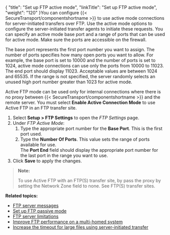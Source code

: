 {
    "title": "Set up FTP active mode",
    "linkTitle": "Set up FTP active mode",
    "weight": "120"
}You can configure {{< SecureTransport/componentshortname  >}} to use active mode connections for server-initiated transfers over FTP. Use the active mode options to configure the server-initiated transfer agents to initiate these requests. You can specify an active mode base port and a range of ports that can be used for active mode. Make sure the ports are accessible on the firewall.

The base port represents the first port number you want to assign. The number of ports specifies how many open ports you want to allow. For example, the base port is set to 10000 and the number of ports is set to 1024, active mode connections can use only the ports from 10000 to 11023. The end port should display 11023. Acceptable values are between 1024 and 65535. If the range is not specified, the server randomly selects an unused high port number greater than 1023 for active mode.

Active FTP mode can be used only for internal connections where there is no proxy between {{< SecureTransport/componentshortname  >}} and the remote server. You must select **Enable Active Connection Mode** to use Active FTP in an FTP transfer site.

1.  Select **Setup > FTP Settings** to open the *FTP Settings* page.
2.  Under *FTP Active Mode*:  
    1.  Type the appropriate port number for the **Base Port**. This is the first port used.
    2.  Type the **Number Of Ports**. This value sets the range of ports available for use.  
        The **Port End** field should display the appropriate port number for the last port in the range you want to use.
3.  Click **Save** to apply the changes.

> **Note:**
>
> To use Active FTP with an FTP(S) transfer site, by pass the proxy by setting the Network Zone field to none. See FTP(S) transfer sites.

**Related topics:**

-   <a href="../t_st_ftpservermessages" class="MCXref xref">FTP server messages</a>
-   <a href="../t_st_ftppassivemode" class="MCXref xref">Set up FTP passive mode</a>
-   <a href="../r_st_ftpserverlimitations" class="MCXref xref">FTP server limitations</a>
-   <a href="../t_st_improveftpperformance" class="MCXref xref">Improve FTP performance on a multi-homed system</a>
-   <a href="../t_st_increaseftptimeout" class="MCXref xref">Increase the timeout for large files using server-initiated transfer</a>
